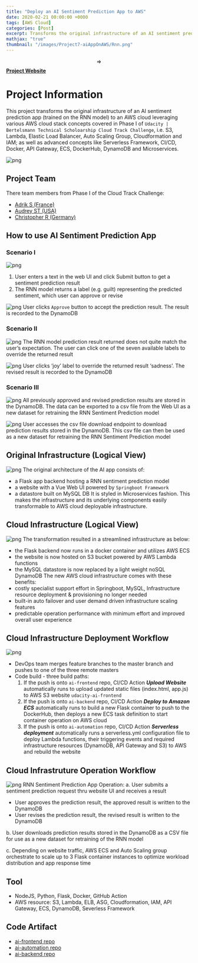 ```yaml
---
title: "Deploy an AI Sentiment Prediction App to AWS"
date: 2020-02-21 00:00:00 +0000
tags: [AWS Cloud]
categories: [Post]
excerpt: Transforms the original infrastructure of an AI sentiment prediction app (trained on the RNN model) to an AWS cloud deployable infrastructure.
mathjax: "true"
thumbnail: "/images/Project7-aiAppOnAWS/Rnn.png"
---
```


$$\Rightarrow$$ <a href="http://ai-frontend.s3-website-us-west-2.amazonaws.com/" target="_blank"><b>Project Website</b></a>

# Project Information
This project transforms the original infrastructure of an AI sentiment prediction app (trained on the RNN model) to an AWS cloud leveraging various AWS cloud stack concepts covered in Phase I of `Udacity | Bertelsmann Technical Scholoarship Cloud Track Challenge`, i.e. S3, Lambda, Elastic Load Balancer, Auto Scaling Group, Cloudformation and IAM; as well as advanced concepts like Serverless Framework, CI/CD, Docker, API Gateway, ECS, DockerHub, DynamoDB and Microservices.

![png](/images/Project7-aiAppOnAWS/cicdworkflow.png)

## Project Team
There team members from Phase I of the Cloud Track Challenge:
-  <a href="https://github.com/Adriks976" target="_blank">Adrik S (France)</a>
-  <a href="https://github.com/atan4583" target="_blank">Audrey ST (USA)</a>
-  <a href="https://github.com/christopherrauh" target="_blank">Christopher R (Germany)</a>

## How to use AI Sentiment Prediction App
### Scenario I
![png](/images/Project7-aiAppOnAWS/UC1a.png)
   1. User enters a text in the web UI and click Submit button to get a sentiment prediction result
   2. The RNN model returns a label (e.g. guilt) representing the predicted sentiment, which user can approve or revise

![png](/images/Project7-aiAppOnAWS/UC1b.png)
   User clicks `Approve` button to accept the prediction result. The result is recorded to the DynamoDB

### Scenario II
![png](/images/Project7-aiAppOnAWS/UC2a.png)
   The RNN model prediction result returned does not quite match the user’s expectation. The user can click one of the seven available labels to override the returned result

![png](/images/Project7-aiAppOnAWS/UC2b.png)
   User clicks ‘joy’ label to override the returned result ‘sadness’. The revised result is recorded to the DynamoDB

### Scenario III
![png](/images/Project7-aiAppOnAWS/UC3a.png)
   All previously approved and revised prediction results are stored in the DynamoDB. The data can be exported to a csv file from the Web UI as a new dataset for retraining the RNN Sentiment Prediction model

![png](/images/Project7-aiAppOnAWS/UC3b.png)
   User accesses the csv file download endpoint to download prediction results stored in the DynamoDB. This csv file can then be used as a new dataset for retraining the RNN Sentiment Prediction model

## Original Infrastructure (Logical View)
![png](/images/Project7-aiAppOnAWS/architecture-orig.png)
The original architecture of the AI app consists of:
- a Flask app backend hosting a RNN sentiment prediction model
- a website with a Vue Web UI powered by `Springboot Framework`
- a datastore built on MySQL DB
It is styled in Microservices fashion. This makes the infrastructure and its underlying components easily transformable to AWS cloud deployable infrastructure.

## Cloud Infrastructure (Logical View)
![png](/images/Project7-aiAppOnAWS/architecture-cloud.png)
The transformation resulted in a streamlined infrastructure as below:
- the Flask backend now runs in a docker container and utilizes AWS ECS
- the website is now hosted on S3 bucket powered by AWS Lambda functions
- the MySQL datastore is now replaced by a light weight noSQL DynamoDB
The new AWS cloud infrastructure comes with these benefits:
- costly specialist support effort in Springboot, MySQL, Infrastructure resource deployment & provisioning no longer needed
- built-in auto failover and user demand driven infrastructure scaling features
- predictable operation performance with minimum effort and improved overall user experience

## Cloud Infrastructure Deployment Workflow
![png](/images/Project7-aiAppOnAWS/depoywf.png)
- DevOps team merges feature branches to the master branch and pushes to one of the three remote masters
- Code build - three build paths:
   1. If the push is onto `ai-frontend` repo, CI/CD Action _**Upload Website**_ automatically runs to upload updated static files (index.html, app.js) to AWS S3 website `udacity-ai-frontend`
   2. If the push is onto `ai-backend` repo, CI/CD Action _**Deploy to Amazon ECS**_ automatically runs to build a new Flask container to push to the DockerHub, then deploys a new ECS task definition to start container operation on AWS cloud
   3. If the push is onto `ai-automation` repo, CI/CD Action _**Serverless deployment**_ automatically runs a serverless.yml configuration file to deploy Lambda functions, their triggering events and required infrastructure resources (DynamoDB, API Gateway and S3) to AWS and rebuild the website

## Cloud Infrastruture Operation Workflow
![png](/images/Project7-aiAppOnAWS/opswf.png)
RNN Sentiment Prediction App Operation:
   a. User submits a sentiment prediction request thru website UI and receives a result

   - User approves the prediction result, the approved result is written to the DynamoDB
   - User revises the prediction result, the revised result is written to the DynamoDB

   b. User downloads prediction results stored in the DynamoDB as a CSV file for use as a new dataset for retraining of the RNN model

   c. Depending on website traffic, AWS ECS and Auto Scaling group orchestrate to scale up to 3 Flask container instances to optimize workload distribution and app response time

## Tool
- NodeJS, Python, Flask, Docker, GitHub Action
- AWS resource: S3, Lambda, ELB, ASG, Cloudformation, IAM, API Gateway, ECS, DynamoDB, Severless Framework


## Code Artifact
-  <a href="https://github.com/bertelsmann-cloud-challenge-collaborate/ai-frontend" target="_blank">ai-frontend repo</a>
-  <a href="https://github.com/bertelsmann-cloud-challenge-collaborate/ai-automation" target="_blank">ai-automation repo</a>
-  <a href="https://github.com/bertelsmann-cloud-challenge-collaborate/ai-backend" target="_blank">ai-backend repo</a>
